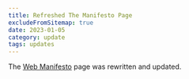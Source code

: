```yaml
---
title: Refreshed The Manifesto Page
excludeFromSitemap: true
date: 2023-01-05
category: update
tags: updates
---
```


The [Web Manifesto](/manifesto/) page was rewritten and updated.